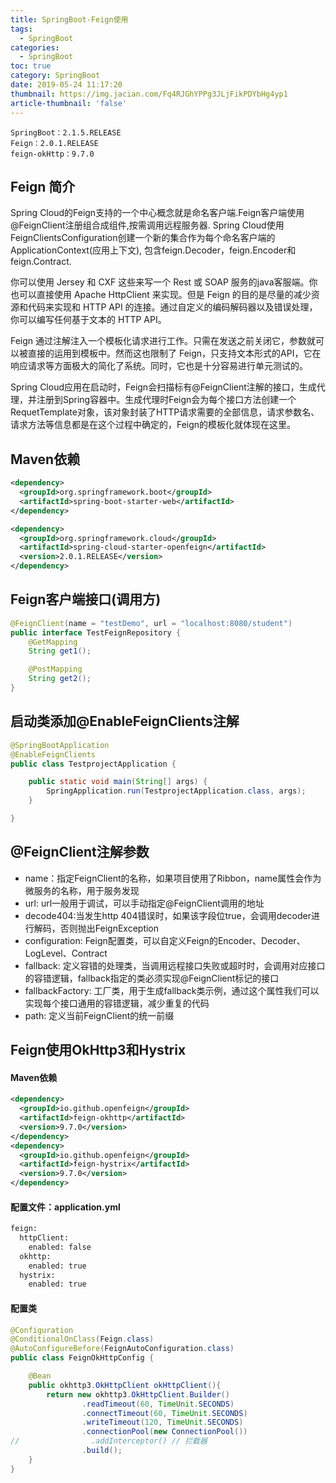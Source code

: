 ```yaml
---
title: SpringBoot-Feign使用
tags:
  - SpringBoot
categories:
  - SpringBoot
toc: true
category: SpringBoot
date: 2019-05-24 11:17:20
thumbnail: https://img.jacian.com/Fq4RJGhYPPg3JLjFikPDYbHg4yp1
article-thumbnail: 'false'
---
```


```
SpringBoot：2.1.5.RELEASE
Feign：2.0.1.RELEASE
feign-okHttp：9.7.0
```



## Feign 简介

Spring Cloud的Feign支持的一个中心概念就是命名客户端.Feign客户端使用@FeignClient注册组合成组件,按需调用远程服务器. 
Spring Cloud使用FeignClientsConfiguration创建一个新的集合作为每个命名客户端的ApplicationContext(应用上下文), 包含feign.Decoder，feign.Encoder和feign.Contract.

你可以使用 Jersey 和 CXF 这些来写一个 Rest 或 SOAP 服务的java客服端。你也可以直接使用 Apache HttpClient 来实现。但是 Feign 的目的是尽量的减少资源和代码来实现和 HTTP API 的连接。通过自定义的编码解码器以及错误处理，你可以编写任何基于文本的 HTTP API。

<!-- more -->

Feign 通过注解注入一个模板化请求进行工作。只需在发送之前关闭它，参数就可以被直接的运用到模板中。然而这也限制了 Feign，只支持文本形式的API，它在响应请求等方面极大的简化了系统。同时，它也是十分容易进行单元测试的。

Spring Cloud应用在启动时，Feign会扫描标有@FeignClient注解的接口，生成代理，并注册到Spring容器中。生成代理时Feign会为每个接口方法创建一个RequetTemplate对象，该对象封装了HTTP请求需要的全部信息，请求参数名、请求方法等信息都是在这个过程中确定的，Feign的模板化就体现在这里。

## Maven依赖

```xml
<dependency>
  <groupId>org.springframework.boot</groupId>
  <artifactId>spring-boot-starter-web</artifactId>
</dependency>

<dependency>
  <groupId>org.springframework.cloud</groupId>
  <artifactId>spring-cloud-starter-openfeign</artifactId>
  <version>2.0.1.RELEASE</version>
</dependency>

```

## Feign客户端接口(调用方)

```java
@FeignClient(name = "testDemo", url = "localhost:8080/student")
public interface TestFeignRepository {
    @GetMapping
    String get1();

    @PostMapping
    String get2();
}
```

## 启动类添加@EnableFeignClients注解

```java
@SpringBootApplication
@EnableFeignClients
public class TestprojectApplication {

    public static void main(String[] args) {
        SpringApplication.run(TestprojectApplication.class, args);
    }

}
```



## @FeignClient注解参数

- name：指定FeignClient的名称，如果项目使用了Ribbon，name属性会作为微服务的名称，用于服务发现
- url: url一般用于调试，可以手动指定@FeignClient调用的地址
- decode404:当发生http 404错误时，如果该字段位true，会调用decoder进行解码，否则抛出FeignException
- configuration: Feign配置类，可以自定义Feign的Encoder、Decoder、LogLevel、Contract
- fallback: 定义容错的处理类，当调用远程接口失败或超时时，会调用对应接口的容错逻辑，fallback指定的类必须实现@FeignClient标记的接口
- fallbackFactory: 工厂类，用于生成fallback类示例，通过这个属性我们可以实现每个接口通用的容错逻辑，减少重复的代码
- path: 定义当前FeignClient的统一前缀

## Feign使用OkHttp3和Hystrix

#### Maven依赖

```xml
<dependency>
  <groupId>io.github.openfeign</groupId>
  <artifactId>feign-okhttp</artifactId>
  <version>9.7.0</version>
</dependency>
<dependency>
  <groupId>io.github.openfeign</groupId>
  <artifactId>feign-hystrix</artifactId>
  <version>9.7.0</version>
</dependency>
```

#### 配置文件：application.yml

```xml
feign:
  httpClient:
    enabled: false
  okhttp:
    enabled: true
  hystrix:
    enabled: true
```

#### 配置类

```java
@Configuration
@ConditionalOnClass(Feign.class)
@AutoConfigureBefore(FeignAutoConfiguration.class)
public class FeignOkHttpConfig {

    @Bean
    public okhttp3.OkHttpClient okHttpClient(){
        return new okhttp3.OkHttpClient.Builder()
                .readTimeout(60, TimeUnit.SECONDS)
                .connectTimeout(60, TimeUnit.SECONDS)
                .writeTimeout(120, TimeUnit.SECONDS)
                .connectionPool(new ConnectionPool())
//                .addInterceptor() // 拦截器
                .build();
    }
}
```